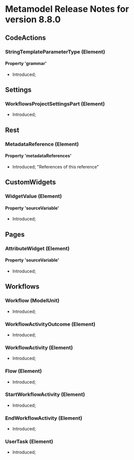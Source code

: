 # Metamodel Release Notes for version 8.8.0

## CodeActions

### StringTemplateParameterType (Element)


#### Property 'grammar'
* Introduced;

## Settings

### WorkflowsProjectSettingsPart (Element)
* Introduced;

## Rest

### MetadataReference (Element)


#### Property 'metadataReferences'
* Introduced; "References of this reference"

## CustomWidgets

### WidgetValue (Element)


#### Property 'sourceVariable'
* Introduced;

## Pages

### AttributeWidget (Element)


#### Property 'sourceVariable'
* Introduced;

## Workflows

### Workflow (ModelUnit)
* Introduced;

### WorkflowActivityOutcome (Element)
* Introduced;

### WorkflowActivity (Element)
* Introduced;

### Flow (Element)
* Introduced;

### StartWorkflowActivity (Element)
* Introduced;

### EndWorkflowActivity (Element)
* Introduced;

### UserTask (Element)
* Introduced;